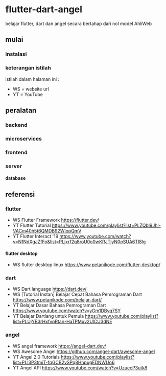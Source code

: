 # flutter-dart-angel
belajar flutter, dart dan angel secara bertahap dari nol model AhliWeb

## mulai
### instalasi
### keterangan istilah 
istilah dalam halaman ini :
- WS = website url
- YT = YouTube

## peralatan
### backend
### microservices
### frontend
### server
#### database

## referensi
### flutter
- WS Flutter Framework https://flutter.dev/
- YT Flutter Tutorial https://www.youtube.com/playlist?list=PLZQbl9Jhl-VACm40h5t6QMDB92WlopQmV
- YT Flutter Interact '19 https://www.youtube.com/watch?v=NfNdXgJZfFo&list=PLjxrf2q8roU0o0wKRJTjyN0pSUA6TI8lg
#### flutter desktop
- WS flutter desktop linux https://www.petanikode.com/flutter-desktop/
 
### dart
- WS Dart language https://dart.dev/
- WS [Tutorial Instan] Belajar Cepat Bahasa Pemrograman Dart https://www.petanikode.com/belajar-dart/
- YT Belajar Dasar Bahasa Pemrograman Dart https://www.youtube.com/watch?v=yGm1DByq7SY
- YT Belajar Dartlang untuk Pemula https://www.youtube.com/playlist?list=PLUjYB3rHxfvqRtan-HaTPMuv2UlCU3dNE

### angel
- WS angel framework https://angel-dart.dev/
- WS Awesome Angel https://github.com/angel-dart/awesome-angel
- YT Angel 2.0 Tutorials https://www.youtube.com/playlist?list=PLl3P3tmiT-fqGCB2vSPq8HhpugEDNWUo6
- YT Angel API https://www.youtube.com/watch?v=UzuecP3utk8

